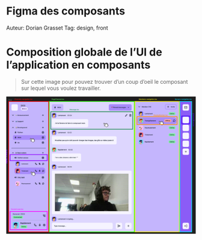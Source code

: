 # Figma des composants

Auteur: Dorian Grasset
Tag: design, front

# Composition globale de l’UI de l’application en composants

> Sur cette image pour pouvez trouver d’un coup d’oeil le composant sur lequel vous voulez travailler.
> 

![Untitled](image/figma/Untitled.png)